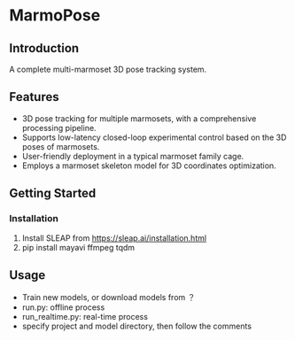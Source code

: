 # MarmoPose

## Introduction
A complete multi-marmoset 3D pose tracking system.

## Features
- 3D pose tracking for multiple marmosets, with a comprehensive processing pipeline.
- Supports low-latency closed-loop experimental control based on the 3D poses of marmosets.
- User-friendly deployment in a typical marmoset family cage.
- Employs a marmoset skeleton model for 3D coordinates optimization.

## Getting Started
### Installation
1. Install SLEAP from https://sleap.ai/installation.html
2. pip install mayavi ffmpeg tqdm

## Usage
- Train new models, or download models from ？
- run.py: offline process
- run_realtime.py: real-time process
- specify project and model directory, then follow the comments

